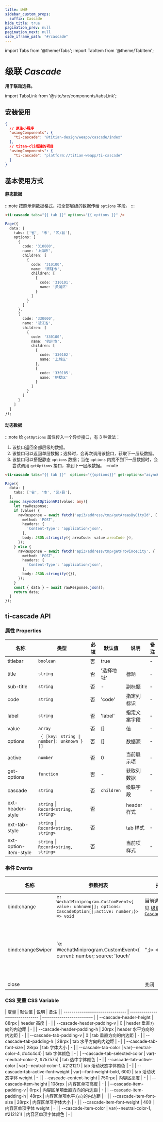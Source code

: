 ```yaml
---
title: 级联
sidebar_custom_props:
  suffix: Cascade
hide_title: true
pagination_prev: null
pagination_next: null
side_iframe_path: "#/cascade"
---
```


import Tabs from '@theme/Tabs';
import TabItem from '@theme/TabItem';


# 级联 _Cascade_

**用于联动选择。**

import TabsLink from '@site/src/components/tabsLink';

<TabsLink id="ti-cascade-api" />

## 安装使用

```json showLineNumbers
{
  // 原生小程序
  "usingComponents": {
    "ti-cascade": "@titian-design/weapp/cascade/index"
  },
  // titan-cli搭建的项目
  "usingComponents": {
    "ti-cascade": "platform://titian-weapp/ti-cascade"
  }
}
```

## 基本使用方式

#### 静态数据

:::note
按照示例数据格式，把全部层级的数据传给 `options` 字段。
:::

<Tabs>
 <TabItem value="index.wxml" label="index.wxml" >

```html showLineNumbers
<ti-cascade tabs="{{ tab }}" options="{{ options }}" />
```

  </TabItem>
  <TabItem value="index.js" label="index.js">

```typescript js showLineNumbers
Page({
  data: {
    tabs: ['省', '市', '区/县'],
    options: [
      {
        code: '310000',
        name: '上海市',
        children: [
          {
            code: '310100',
            name: '直辖市',
            children: [
              {
                code: '310101',
                name: '黄浦区'
              }
            ]
          }
        ]
      },
      {
        code: '330000',
        name: '浙江省',
        children: [
          {
            code: '330100',
            name: '杭州市',
            children: [
              {
                code: '330102',
                name: '上城区'
              },
              {
                code: '330105',
                name: '拱墅区'
              }
            ]
          }
        ]
      }
    ]
  }
});
```

  </TabItem>
</Tabs>



#### 动态数据
:::note
给 `getOptions` 属性传入一个异步接口，有 3 种做法：
1. 该接口返回全部层级的数据。
2. 该接口可以返回单层数据；选择时，会再次调用该接口，获取下一层级数据。
3. 该接口可以搭配静态 `options` 数据；当在 `options` 内找不到下一层数据时，会尝试调用 `getOptions` 接口，拿到下一层级数据。
:::note
<Tabs>
 <TabItem value="index.wxml" label="index.wxml" >

```html showLineNumbers
<ti-cascade tabs="{{ tab }}"  options="{{options}}" get-options="asyncGetOptionAPI" />
```

  </TabItem>
  <TabItem value="index.js" label="index.js">

```typescript js showLineNumbers
Page({
  data: {
    tabs: ['省', '市', '区/县'],
  },
  async asyncGetOptionAPI(value: any){
    let rawResponse;
    if (value) {
      rawResponse = await fetch('api3/address/tmp/getAreasByCityId', {
        method: 'POST',
        headers: {
          'Content-Type': 'application/json',
        },
        body: JSON.stringify({ areaCode: value.areaCode }),
      });
    } else {
      rawResponse = await fetch('api3/address/tmp/getProvinceCity', {
        method: 'POST',
        headers: {
          'Content-Type': 'application/json',
        },
        body: JSON.stringify({}),
      });
    }
    const { data } = await rawResponse.json();
    return data;
  }
});
```

  </TabItem>
</Tabs>


## ti-cascade API

### 属性 **Properties**
| 名称               | 类型                                 | 必填 | 默认值     | 说明        | 备注 |
| ------------------ | ------------------------------------ | ---- | ---------- | ----------- | ---- |
| titlebar           | `boolean`                            | 否   | true       |             | -    |
| title              | `string`                             | 否   | '选择地址' | 标题        | -    |
| sub-title           | `string`                             | 否   | -          | 副标题      | -    |
| code               | `string`                             | 否   | 'code'     | 指定列标识      | -    |
| label              | `string`                             | 否   | 'label'    | 指定文案字段    | -    |
| value              | `array`                              | 否   | []         | 值        | -    |
| options            | <code> { [key: string \| number]: unknown }[]  </code>                            | 否   | []       | 数据源      | -    |
| active             | `number`                             | 否   | 0          | 当前展示项  | -    |
| get-options         | `function`                           | 否   | -          | 获取列数据  | -    |
| cascade            | `string`                             | 否   | `children` | 级联字段    | -    |
| ext-header-style     | `string` \| `Record<string, string>` | 否   |            | header 样式 | -    |
| ext-tab-style        | `string` \| `Record<string, string>` | 否   |            | tab 样式    | -    |
| ext-option-item-style | `string` \| `Record<string, string>` | 否   |            | 当前项样式  | -    |


### 事件 **Events**

| 名称         | 参数列表             | 描述             | 备注 |
| ------------ | -------------------- | ---------------- | ---- |
| bind:change       | `e: WechatMiniprogram.CustomEvent<{ value: unknown[]; options: CascadeOption[];active: number;}> => void` | 当前选中项，见 [级联项 `CascadeOption`](#级联项-cascadeoption)      | -    |
| bind:changeSwiper | `e: WechatMiniprogram.CustomEvent<{  current: number; source: 'touch' | '';}> => void`       | 切换当前活动项目 | -    |
| close        |                      | 关闭             | -    |

### CSS 变量 **CSS Variable**

| 变量                             | 默认值                          | 说明                       | 备注 |
| -------------------------------- | ------------------------------- | -------------------------- |
| --cascade-header-height          | 88rpx                            | header 高度                | -    |
| --cascade-header-padding-v       | 0                               | header 垂直方向的内边距    | -    |
| --cascade-header-padding-h       | 20rpx                            | header 水平方向的内边距    | -    |
| --cascade-tab-padding-v          | 0                               | tab 垂直方向的内边距       | -    |
| --cascade-tab-padding-h          | 28rpx                            | tab 水平方向的内边距       | -    |
| --cascade-tab-font-size          | 28rpx                            | tab 字体大小               | -    |
| --cascade-tab-color              | var(--neutral-color-4, #c4c4c4) | tab 字体颜色               | -    |
| --cascade-tab-selected-color     | var(--neutral-color-2, #757575) | tab 选中字体颜色           | -    |
| --cascade-tab-active-color       | var(--neutral-color-1, #212121) | tab 活动状态字体颜色       | -    |
| --cascade-tab-active-font-weight | var(--font-weight-bold, 600)    | tab 活动状态字体 weight    | -    |
| --cascade-content-height         | 750rpx                           | 内容区高度                 | -    |
| --cascade-item-height            | 108rpx                           | 内容区单项高度             | -    |
| --cascade-item-padding-v         | 0rpx                             | 内容区单项垂直方向的内边距 | -    |
| --cascade-item-padding-h         | 48rpx                            | 内容区单项水平方向的内边距 | -    |
| --cascade-item-font-size         | 28rpx                            | 内容区单项字体大小         | -    |
| --cascade-item-font-weight       | 400                             | 内容区单项字体 weight      | -    |
| --cascade-item-color             | var(--neutral-color-1, #212121) | 内容区单项字体颜色         | -    |
